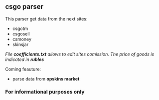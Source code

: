 ## **csgo parser**

This parser get data from the next sites:

- csgotm
- csgosell
- csmoney
- skinsjar

_File **coefficients.txt** allows to edit sites comission.
The price of goods is indicated in **rubles**_

Coming feauture:

- parse data from **opskins market**

### **For informational purposes only**
